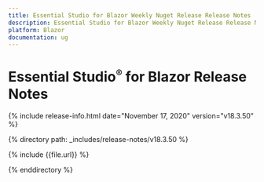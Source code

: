 ```yaml
---
title: Essential Studio for Blazor Weekly Nuget Release Release Notes  
description: Essential Studio for Blazor Weekly Nuget Release Release Notes  
platform: Blazor
documentation: ug
---
```


# Essential Studio<sup style="font-size:70%">&reg;</sup> for Blazor  Release Notes  

{% include release-info.html date="November 17, 2020"  version="v18.3.50" %} 

{% directory path: _includes/release-notes/v18.3.50 %}

{% include {{file.url}} %}

{% enddirectory %}

